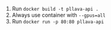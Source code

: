1. Run `docker build -t pllava-api .`
2. Always use container with `--gpus=all`
3. Run `docker run -p 80:80 pllava-api`